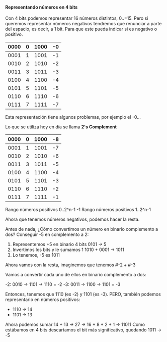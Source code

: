 #### Representando números en 4 bits

Con 4 bits podemos representar 16 números distintos, 0..=15. Pero si queremos representar números negativos tendremos que renunciar a parte del espacio, es decir, a 1 bit. Para que este pueda indicar si es negativo o positivo.

| 0000 | 0   | 1000 | -0  |
| ---- | --- | ---- | --- |
| 0001 | 1   | 1001 | -1  |
| 0010 | 2   | 1010 | -2  |
| 0011 | 3   | 1011 | -3  |
| 0100 | 4   | 1100 | -4  |
| 0101 | 5   | 1101 | -5  |
| 0110 | 6   | 1110 | -6  |
| 0111 | 7   | 1111 | -7  |
Esta representación tiene algunos problemas, por ejemplo el -0...

Lo que se utiliza hoy en día se llama **2's Complement**

| 0000 | 0   | 1000 | -8  |
| ---- | --- | ---- | --- |
| 0001 | 1   | 1001 | -7  |
| 0010 | 2   | 1010 | -6  |
| 0011 | 3   | 1011 | -5  |
| 0100 | 4   | 1100 | -4  |
| 0101 | 5   | 1101 | -3  |
| 0110 | 6   | 1110 | -2  |
| 0111 | 7   | 1111 | -1  |
Rango números positivos 0..2^n-1 -1
Rango números positivos 1..2^n-1

Ahora que tenemos números negativos, podemos hacer la resta.

Antes de nada, ¿Cómo convertimos un número en binario complemento a dos?
Conseguir -5 en complemento a 2:
1. Representemos +5 en binario 4 bits
	0101 -> 5
2.  Invertimos los bits y le sumamos 1
	 1010 + 0001 -> 1011
3. Lo tenemos, -5 es 1011 

Ahora vamos con la resta, imaginemos que tenemos #-2 + #-3

Vamos a convertir cada uno de ellos en binario complemento a dos:

-2: 0010 -> 1101 -> 1110 = -2
-3: 0011 -> 1100 -> 1101 = -3

Entonces, tenemos que 1110 (es -2) y 1101 (es -3). PERO, también podemos representarlo en números positivos:
- 1110 -> 14
- 1101 -> 13

Ahora podemos sumar 14 + 13 -> 27 -> 16 + 8 + 2 + 1 -> 11011
Como estábamos en 4 bits descartamos el bit más significativo, quedando 1011 -> -5

